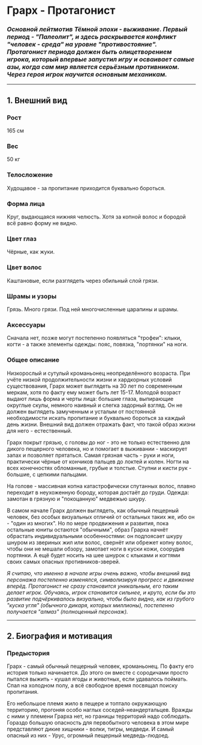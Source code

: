 # Грарх - Протагонист

### _Основной лейтмотив Тёмной эпохи - выживание. Первый период - "Палеолит", и здесь раскрывается конфликт "человек - среда" на уровне "противостояние". Протагонист периода должен быть олицетворением игрока, который впервые запустил игру и осваивает самые азы, когда сам мир является серьёзным противником. Через героя игрок научится основным механикам._

---

## 1. Внешний вид

### Рост

165 см

### Вес

50 кг

### Телосложение

Худощавое - за пропитание приходится буквально бороться.

### Форма лица

Круг, выдающаяся нижняя челюсть. Хотя за копной волос и бородой всё равно форму не видно.

### Цвет глаз

Чёрные, как жуки.

### Цвет волос

Каштановые, если разглядеть через обильный слой грязи.

### Шрамы и узоры

Грязь. Много грязи. Под ней многочисленные царапины и шрамы.

### Аксессуары

Сначала нет, позже могут постепенно появляться "трофеи": клыки, когти - а также элементы одежды: пояс, повязка, "портянки" на ноги.

### Общее описание

Низкорослый и сутулый кроманьонец неопределённого возраста. При учёте низкой продолжительности жизни и хардкорных условий существования, Грарх может выглядеть на 30 лет по современным меркам, хотя по факту ему может быть лет 15-17. Молодой возраст выдают лишь форма и черты лица: большие глаза, выпирающие округлые скулы, немного наивный и слегка задорный взгляд. Он не должен выглядеть замученным и усталым от постоянной необходимости искать пропитание и буквально бороться за каждый день жизни. Внешний вид должен отражать факт, что такой образ жизни для него - естественный.

Грарх покрыт грязью, с головы до ног - это не только естественно для дикого пещерного человека, но и помогает в выживании - маскирует запах и позволяет прятаться. Самая грязная часть - руки и ноги, практически чёрные от кончиков пальцев до локтей и колен. Ногти на всех конечностях обломанные, грубые и толстые. Ступни и кисти рук - большие, с цепкими пальцами.

На голове - массивная копна катастрофически спутанных волос, плавно переходит в неухоженную бороду, которая достаёт до груди. Одежда: замотан в грязную и "покоцанную" медвежью шкуру. 

В самом начале Грарх должен выглядеть, как обычный пещерный человек, без особых визуальных отличий от остальных таких же, ибо он - "один из многих". Но по мере продвижения и развития, пока остальные юниты остаются "обычными", образ Грарха начнёт обрастать индивидуальными особенностями: он подпоясает шкуру шнуром из звериных жил или волос, свернёт или обрежет копну волос, чтобы они не мешали обзору, замотает ноги в куски кожи, соорудив портянки. А ещё будет носить на шее шнурок с клыками и когтями своих самых опасных противников-зверей.

_Я считаю, что именно в начале игры очень важно, чтобы внешний вид персонажа постепенно изменялся, символизируя прогресс и движение вперёд. Протагонист не сразу становится уникальным, его таким делает игрок. Обучаясь, игрок становится сильнее, и круто, если бы это развитие подчёркивалось визуально, чтобы было видно, как из грубого "куска угля" (обычного дикаря, которых миллионы), постепенно получается "алмаз" (полноценный персонаж)._

---

## 2. Биография и мотивация

### Предыстория

Грарх - самый обычный пещерный человек, кроманьонец. По факту его история только начинается. До этого он вместе с сородичами просто пытался выжить - кушал ягоды и животных, если удавалось поймать. Спал на холодном полу, а всё свободное время посвящал поиску пропитания.

Его небольшое племя жило в пещере и топтало окружающую территорию, прогоняя особо наглых соседей-неандертальцев. Вражды с ними у племени Грарха нет, но границы территорий надо соблюдать. Гораздо большую опасность для первобытного человека в этом мире представляют дикие хищники - волки, тигры, медведи. И самый опасный из них - Урус, огромный пещерный медведь-людоед.

